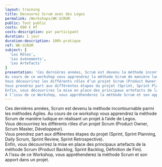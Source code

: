 ```yaml
---
layout: training
title: Decouvrez Scrum avec des Legos
permalink: /Workshops/WK-SCRUM
public: Tout public
costs: 690 € HT
costs-description: par participant
duration: 1 jour
duration-description: 100% pratique
ref: WK-SCRUM
subject: [
  'Les Rôles',
  'Les évènements',
  'Les Artefacts'
]
presentation: 'Ces dernières années, Scrum est devenu la méthode incontournable parmi les méthodes Agiles.
Au cours de ce workshop vous apprendrez la méthode Scrum de manière ludique en réalisant un projet à l’aide de Legos.
Vous découvrirez les différents rôles d’un projet Scrum (Product Owner, Scrum Master, Développeur).  
Vous prendrez part aux différentes étapes du projet (Sprint, Sprint Planning, Daily Scrum, Sprint Review, Sprint Retrospective).  
Enfin, vous découvrirez la mise en place des principaux artefacts de la méthode Scrum (Product Backlog, Sprint Backlog, Définition de Fini).
A l’issu de ce Workshop, vous appréhenderez la méthode Scrum et son apport dans un projet.'
---
```


Ces dernières années, Scrum est devenu la méthode incontournable parmi les méthodes Agiles.
Au cours de ce workshop vous apprendrez la méthode Scrum de manière ludique en réalisant un projet à l’aide de Legos.  
Vous découvrirez les différents rôles d’un projet Scrum (Product Owner, Scrum Master, Développeur).  
Vous prendrez part aux différentes étapes du projet (Sprint, Sprint Planning, Daily Scrum, Sprint Review, Sprint Retrospective).  
Enfin, vous découvrirez la mise en place des principaux artefacts de la méthode Scrum (Product Backlog, Sprint Backlog, Définition de Fini).  
A l’issu de ce Workshop, vous appréhenderez la méthode Scrum et son apport dans un projet.  
